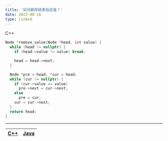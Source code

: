 ```yaml
---
title: '如何删除链表指定值？'
date: 2023-08-16
type: Linked
---
```


C++

```cpp
Node *remove_value(Node *head, int value) {
  while (head != nullptr) {
    if (head->value != value) break;

    head = head->next;
  }

  Node *pre = head, *cur = head;
  while (cur != nullptr) {
    if (cur->value == value)
      pre->next = cur->next;
    else
      pre = cur;
    cur = cur->next;
  }
  return head;
}
```

<hr/>

| [C++](https://github.com/ZhengKe996/DS/blob/main/src/linked/linked.cpp) | [Java](https://github.com/ZhengKe996/DS/blob/main/src/linked/linked.java) |
| :---------------------------------------------------------------------: | :-----------------------------------------------------------------------: |
